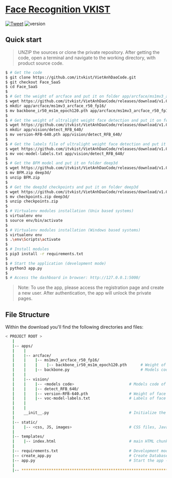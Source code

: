 # [Face Recognition VKIST](http://123.16.55.212:85/) 

 [![Tweet](https://img.shields.io/twitter/url/http/shields.io.svg?style=social&logo=twitter)](https://twitter.com/daovietanh99)
 ![version](https://img.shields.io/badge/version-1.0.1-blue.svg) 
 
 ## Quick start

> UNZIP the sources or clone the private repository. After getting the code, open a terminal and navigate to the working directory, with product source code.

```bash
$ # Get the code
$ git clone https://github.com/itvkist/VietAnhDaoCode.git
$ git checkout Face_SaaS
$ cd Face_SaaS
$
$ # Get the weight of arcface and put it on folder app/arcface/ms1mv3_arcface_r50_fp16
$ wget https://github.com/itvkist/VietAnhDaoCode/releases/download/v1.0.0/backbone_ir50_ms1m_epoch120.pth
$ mkdir app/arcface/ms1mv3_arcface_r50_fp16/
$ mv backbone_ir50_ms1m_epoch120.pth app/arcface/ms1mv3_arcface_r50_fp16/
$
$ # Get the weight of ultralight weight face detection and put it on folder app/vision/detect_RFB_640
$ wget https://github.com/itvkist/VietAnhDaoCode/releases/download/v1.0.0/version-RFB-640.pth
$ mkdir app/vision/detect_RFB_640/
$ mv version-RFB-640.pth app/vision/detect_RFB_640/
$
$ # Get the labels file of ultralight weight face detection and put it on folder app/vision/detect_RFB_640
$ wget https://github.com/itvkist/VietAnhDaoCode/releases/download/v1.0.0/voc-model-labels.txt
$ mv voc-model-labels.txt app/vision/detect_RFB_640/
$
$ # Get the BFM model and put it on folder deep3d
$ wget https://github.com/itvkist/VietAnhDaoCode/releases/download/v1.0.0/BFM.zip
$ mv BFM.zip deep3d/
$ unzip BFM.zip
$
$ # Get the deep3d checkpoints and put it on folder deep3d
$ wget https://github.com/itvkist/VietAnhDaoCode/releases/download/v1.0.0/checkpoints.zip
$ mv checkpoints.zip deep3d/
$ unzip checkpoints.zip
$
$ # Virtualenv modules installation (Unix based systems)
$ virtualenv env
$ source env/bin/activate
$
$ # Virtualenv modules installation (Windows based systems)
$ virtualenv env
$ .\env\Scripts\activate
$
$ # Install modules
$ pip3 install -r requirements.txt
$
$ # Start the application (development mode)
$ python3 app.py
$
$ # Access the dashboard in browser: http://127.0.0.1:5000/
```

> Note: To use the app, please access the registration page and create a new user. After authentication, the app will unlock the private pages.


## File Structure
Within the download you'll find the following directories and files:

```bash
< PROJECT ROOT >
   |
   |-- apps/
   |    |
   |    |-- arcface/
   |    |    |-- ms1mv3_arcface_r50_fp16/       
   |    |    |    |-- backbone_ir50_ms1m_epoch120.pth      # Weight of arcface model
   |    |    |-- backbone.py                               # Models code of arcface
   |    |
   |    |-- vision/
   |    |    |-- <models code>                        # Models code of face detection
   |    |    |-- detect_RFB_640/                
   |    |    |-- version-RFB-640.pth                  # Weight of face detection model
   |    |    |-- voc-model-labels.txt                 # Labels of face detection model 
   |    |
   |    |
   |    __init__.py                                   # Initialize the app
   |
   |-- static/
   |    |-- <css, JS, images>                         # CSS files, Javascripts files
   |
   |-- templates/                   
   |    |-- index.html                                # main HTML chunks and components
   |
   |-- requirements.txt                               # Development modules
   |-- create_app.py                                  # Create Database, Configure the app
   |-- app.py                                         # Start the app - WSGI gateway - SocketIO gateway
   |
   |-- ************************************************************************
```

